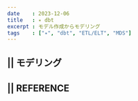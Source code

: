```yaml
---
date    : 2023-12-06
title   : ✴️ dbt
excerpt : モデル作成からモデリング
tags    : ["✴️", "dbt", "ETL/ELT", "MDS"]
---
```


## || モデリング
## || REFERENCE　
